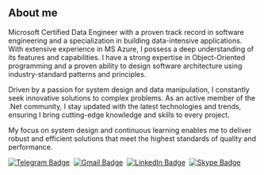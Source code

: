 ## About me
Microsoft Certified Data Engineer with a proven track record in software engineering and a specialization in building data-intensive applications. With extensive experience in MS Azure, I possess a deep understanding of its features and capabilities. I have a strong expertise in Object-Oriented programming and a proven ability to design software architecture using industry-standard patterns and principles.

Driven by a passion for system design and data manipulation, I constantly seek innovative solutions to complex problems. As an active member of the .Net community, I stay updated with the latest technologies and trends, ensuring I bring cutting-edge knowledge and skills to every project.

My focus on system design and continuous learning enables me to deliver robust and efficient solutions that meet the highest standards of quality and performance.
  
<a href="https://t.me/oleg_jdll"><img src="https://img.shields.io/badge/Telegram-26A5E4?logo=telegram&logoColor=fff&style=flat" alt="Telegram Badge"/></a>&nbsp;
<a href="mailto:alehbelausau@gmail.com"><img src="https://img.shields.io/badge/Gmail-EA4335?logo=gmail&logoColor=fff&style=flat" alt="Gmail Badge"/></a>&nbsp;
<a href="https://www.linkedin.com/in/aleh-belausau/"><img src="https://img.shields.io/badge/LinkedIn-0A66C2?logo=linkedin&logoColor=fff&style=flat" alt="LinkedIn Badge"/></a>&nbsp;
<a href="https://join.skype.com/invite/zhkdwJj0NKfa"><img src="https://img.shields.io/badge/Skype-00AFF0?logo=skype&logoColor=fff&style=flat" alt="Skype Badge"/></a>&nbsp;
<a href=""></a>&nbsp;


